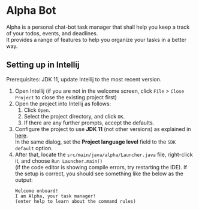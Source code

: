 # Alpha Bot  

Alpha is a personal chat-bot task manager that shall help you keep a track of your todos, events, and deadlines.  
It provides a range of features to help you organize your tasks in a better way.  

## Setting up in Intellij

Prerequisites: JDK 11, update Intellij to the most recent version.

1. Open Intellij (if you are not in the welcome screen, click `File` > `Close Project` to close the existing project first)
1. Open the project into Intellij as follows:
   1. Click `Open`.
   1. Select the project directory, and click `OK`.
   1. If there are any further prompts, accept the defaults.
1. Configure the project to use **JDK 11** (not other versions) as explained in [here](https://www.jetbrains.com/help/idea/sdk.html#set-up-jdk).<br>
   In the same dialog, set the **Project language level** field to the `SDK default` option.
3. After that, locate the `src/main/java/alpha/Launcher.java` file, right-click it, and choose `Run Launcher.main()`  
   (if the code editor is showing compile errors, try restarting the IDE). If the setup is correct, you should see something like the below as the output:
   ```
   Welcome onboard!
   I am Alpha, your task manager!
   (enter help to learn about the command rules)
   ```
